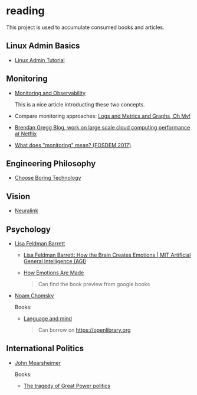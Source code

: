 # reading 

This project is used to accumulate consumed books and articles.


## Linux Admin Basics

- [Linux Admin Tutorial](https://www.tutorialspoint.com/linux_admin/index.htm)

## Monitoring 

- [Monitoring and Observability](https://medium.com/@copyconstruct/monitoring-and-observability-8417d1952e1c)

    This is a nice article introducting these two concepts.
    

- Compare monitoring approaches: [Logs and Metrics and Graphs, Oh My!](https://grafana.com/blog/2016/01/05/logs-and-metrics-and-graphs-oh-my/)

- [Brendan Gregg Blog, work on large scale cloud computing performance at Netflix](http://www.brendangregg.com/)

- [What does "monitoring" mean? (FOSDEM 2017)](https://www.youtube.com/watch?v=hCBGyLRJ1qo)


## Engineering Philosophy

- [Choose Boring Technology](https://mcfunley.com/choose-boring-technology)

## Vision

- [Neuralink](https://waitbutwhy.com/2017/04/neuralink.html)

## Psychology

- [Lisa Feldman Barrett](https://en.wikipedia.org/wiki/Lisa_Feldman_Barrett)

    - [Lisa Feldman Barrett: How the Brain Creates Emotions | MIT Artificial General Intelligence (AGI)](https://www.youtube.com/watch?v=qwsft6tmvBA)

    - [How Emotions Are Made](https://book.douban.com/subject/26816436/)

      > Can find the book preview from google books
  
- [Noam Chomsky](https://en.wikipedia.org/wiki/Noam_Chomsky)

  Books:

  - [Language and mind](https://openlibrary.org/books/OL5710044M/Language_and_mind.)

    > Can borrow on https://openlibrary.org

## International Politics

- [John Mearsheimer](https://en.wikipedia.org/wiki/John_Mearsheimer)

  Books:

  - [The tragedy of Great Power politics](https://openlibrary.org/works/OL4652460W/The_tragedy_of_great_power_politics?edition=tragedyofgreatpo00mear)
  